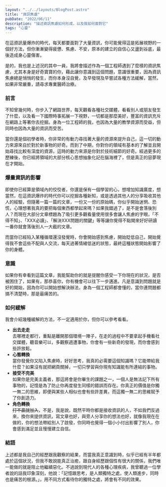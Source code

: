 ```yaml
---
layout: "../../layouts/BlogPost.astro"
title: "資訊焦慮"
pubDate: "2022/06/11"
description: "描述資訊焦慮如何形成，以及我如何面對它"
tags: "心靈"
---
```


在這資訊量爆炸的時代，每天都要面對了大量資訊，你可能覺得這是拓展視野的一個好方法，但你漸漸變得疲憊、焦慮、不安，原本的建立的自信心又盪到谷底，最後造成身心靈傷害。

是的，我也是上述況的其中一員，我將會描述作為一個工程師遇到了麼樣的資訊焦慮，尤其本身是好奇寶寶的你，藉此讓你意識到這個問題，意識很重要，因為資訊焦慮總是悄悄的發生，而你本身沒自覺，及早發現及早嘗試各種方法緩解，當然，如果非常嚴重，請尋求專業醫師治療。

### 前言
不知曾幾何時，你步入了網路世界，每天觀看各種社交媒體，看看別人或朋友發生了什麼，以及看一下國際時事拓展一下視野，一切都是那麼美好，豐富的資訊充斥在網路上等著你去挖掘。身為一位工程師的我，也因為大量的教學資源而受益，但同時也因為大量的資訊而受苦。

當你還是個初學者時，你非常的有動力尋找著大量的資源來提升自己，這一切的動力來源來自於對於新事物的好奇。而到了中期，你對你的領域有基本的了解並且開始尋找比較有深度的資源，這時的動力來源是你對於技術細節的好奇。經過更多的歷練後，你已經將領域的大部分核心思想抽象化記在腦海裡了，但是真正的惡夢現在才開始。


### 爆量資訊的影響
即使你已經算是領域內的佼佼者，你還是保有一個學習的心，想增加知識廣度，想當然，在這資訊爆炸的時代你可以挖掘各種新知，或是透過其他人的分享吸收其他人的經驗，但隨著一篇一篇的文章，一份又一份的原始碼，你似乎開始迷惘、恐慌，心理想著我真的要把每個東西都學起來嗎？如果我錯過了，是不是會落後別人？而現在大部分文章標題為了吸引更多觀看量使用很多會讓人焦慮的字眼，「不得不知」、「XXX必讀」、「解決XXX問題的關鍵」等等讓你覺得不點開來好好研讀一番你就會落後別人一大截的文章。

而當你已經陷入某種循環還沒發覺時，你會開始感到焦慮，開始貶低自己，開始覺得我不會這些不配與人交流，每天過著情緒低迷的狀態，最終這種狀態開始影響了你的身體。

### 意識
如果你有幸看到這篇文章，我能幫助你的就是提醒你感受一下你現在的狀況，是否被困住了，如果有，那恭喜你，你有機會可以往下一步邁進。凡是意識到問題就是好的開始，因為你可以開始想解決辦法，身為一個工程師都會懂的，當你連問題都搞不清楚時，那是最痛苦的。

### 如何緩解
我會介紹幾種緩解的方法，不一定適用於你，但你可以參考看看。
- **出去走走**  
去哪裡走都行，重點是離開那個環境一陣子，在走的過程中不要拿起手機看社交媒體，聽音樂可以，多觀察週遭事物，你會有一些新奇的發現，而你會感到些許放鬆。 
- **心態轉換**  
當你發覺你又陷入焦慮時，好好思考，我真的必需要這個知識嗎？它能帶給我什麼？如果沒有就把網頁關掉，一切只學習與你現有知識能有所連結的事物。
- **接受不完美**  
如果你是完美主義者，那這將會是你畢生的課題之一，一個人是無法記下所有事物的，記憶是為了防止你再度發生同樣的錯誤而存在。你真正的價值是你獨一無二的思維，即便與某些人相似也會有些許差異，而這獨一無二的思維賦予了你創造力。
- **角色轉換**  
~~打不贏就加入~~，不是，我是說，既然平時你都是接收資訊的人，不如我們反過來，換你來提供資訊，寫文章也好，與旁人分享你的想法也好，就像我現在在做的，你的想法帶給別人了啟發，你同時也覺得一個小小付出影響了別人，你會感到滿足並且慢慢建立自信。

### 結語
上述都是我自己的經歷跟我觀察的結果，而當我真正意識到時，似乎已經有半年都處於這個狀況，但我不敢說能真正治癒，跟自身經歷跟個性有很大的關係，我們唯一能做的就是阻止他繼續惡化。不過說到現代人的各種心理疾病，我曾聽過一位學者說的話我印象深刻，他說：「記憶跟思考，是人類獨特之處，使人類進步，同時也是痛苦的根源。」，用不同方式看待你的獨特之處，將會有不同的效果。